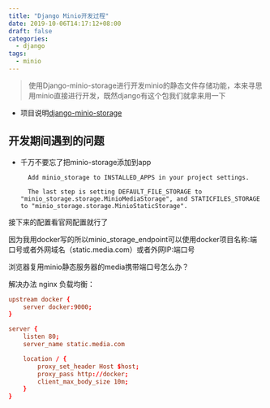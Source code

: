 ```yaml
---
title: "Django Minio开发过程"
date: 2019-10-06T14:17:12+08:00
draft: false
categories:
  - django
tags:
  - minio
---
```

<!--more-->
> 使用Django-minio-storage进行开发minio的静态文件存储功能，本来寻思用minio直接进行开发，既然django有这个包我们就拿来用一下

- 项目说明[django-minio-storage](https://django-minio-storage.readthedocs.io/en/latest/)


## 开发期间遇到的问题

- 千万不要忘了把minio-storage添加到app

        Add minio_storage to INSTALLED_APPS in your project settings.

        The last step is setting DEFAULT_FILE_STORAGE to "minio_storage.storage.MinioMediaStorage", and STATICFILES_STORAGE to "minio_storage.storage.MinioStaticStorage".

接下来的配置看官网配置就行了

因为我用docker写的所以minio_storage_endpoint可以使用docker项目名称:端口号或者外网域名（static.media.com）或者外网IP:端口号

浏览器复用minio静态服务器的media携带端口号怎么办？

解决办法 nginx 负载均衡：

```conf
upstream docker {
    server docker:9000;
}

server {
    listen 80;
    server_name static.media.com

    location / {
        proxy_set_header Host $host;
        proxy_pass http://docker;
        client_max_body_size 10m;
    }
}
```